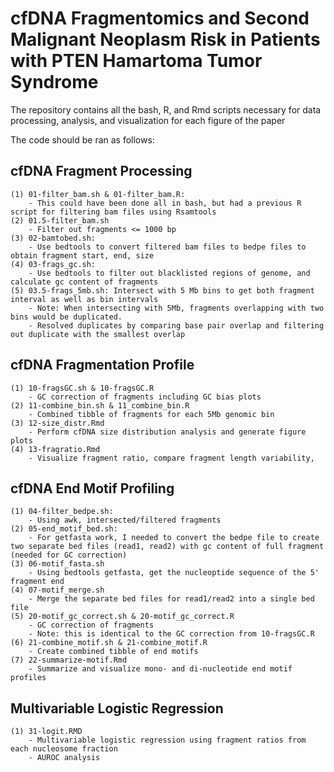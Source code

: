 # cfDNA Fragmentomics and Second Malignant Neoplasm Risk in Patients with PTEN Hamartoma Tumor Syndrome 

The repository contains all the bash, R, and Rmd scripts necessary for data processing, analysis, and visualization for each figure of the paper 

The code should be ran as follows: 

## cfDNA Fragment Processing
    (1) 01-filter_bam.sh & 01-filter_bam.R:
		- This could have been done all in bash, but had a previous R script for filtering bam files using Rsamtools
    (2) 01.5-filter_bam.sh
        - Filter out fragments <= 1000 bp
    (3) 02-bamtobed.sh: 
        - Use bedtools to convert filtered bam files to bedpe files to obtain fragment start, end, size
    (4) 03-frags_gc.sh: 
        - Use bedtools to filter out blacklisted regions of genome, and calculate gc content of fragments
    (5) 03.5-frags_5mb.sh: Intersect with 5 Mb bins to get both fragment interval as well as bin intervals 
        - Note: When intersecting with 5Mb, fragments overlapping with two bins would be duplicated.
        - Resolved duplicates by comparing base pair overlap and filtering out duplicate with the smallest overlap
 ## cfDNA Fragmentation Profile
 
 	(1) 10-fragsGC.sh & 10-fragsGC.R
		- GC correction of fragments including GC bias plots
	(2) 11-combine_bin.sh & 11_combine_bin.R
		- Combined tibble of fragments for each 5Mb genomic bin 
	(3) 12-size_distr.Rmd 
		- Perform cfDNA size distribution analysis and generate figure plots 
	(4) 13-fragratio.Rmd
		- Visualize fragment ratio, compare fragment length variability, 
 
 ## cfDNA End Motif Profiling 
    (1) 04-filter_bedpe.sh: 
        - Using awk, intersected/filtered fragments 
    (2) 05-end_motif_bed.sh:
        - For getfasta work, I needed to convert the bedpe file to create two separate bed files (read1, read2) with gc content of full fragment (needed for GC correction)
    (3) 06-motif_fasta.sh
        - Using bedtools getfasta, get the nucleoptide sequence of the 5' fragment end 
    (4) 07-motif_merge.sh
        - Merge the separate bed files for read1/read2 into a single bed file
    (5) 20-motif_gc_correct.sh & 20-motif_gc_correct.R
        - GC correction of fragments 
        - Note: this is identical to the GC correction from 10-fragsGC.R
    (6) 21-combine_motif.sh & 21-combine_motif.R
		- Create combined tibble of end motifs 
	(7) 22-summarize-motif.Rmd
		- Summarize and visualize mono- and di-nucleotide end motif profiles 
	
 ## Multivariable Logistic Regression
    (1) 31-logit.RMD
		- Multivariable logistic regression using fragment ratios from each nucleosome fraction
		- AUROC analysis 
		

        
        
      
